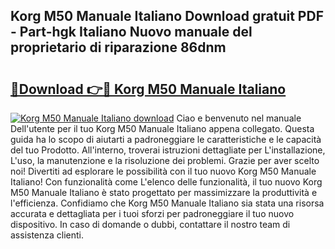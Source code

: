 ## Korg M50 Manuale Italiano Download gratuit PDF - Part-hgk Italiano Nuovo manuale del proprietario di riparazione 86dnm

# <h2><a href="http://dfe6nu.blite.top/?on=Korg+M50+Manuale+Italiano">🔗Download 👉🔴 Korg M50 Manuale Italiano</a></h2>

[![Korg M50 Manuale Italiano download](https://i.imgur.com/lujVjoI.png)](http://dfe6nu.blite.top/?on=Korg+M50+Manuale+Italiano)
Ciao e benvenuto nel manuale Dell'utente per il tuo Korg M50 Manuale Italiano appena collegato. Questa guida ha lo scopo di aiutarti a padroneggiare le caratteristiche e le capacità del tuo Prodotto. All'interno, troverai istruzioni dettagliate per L'installazione, L'uso, la manutenzione e la risoluzione dei problemi. Grazie per aver scelto noi! Divertiti ad esplorare le possibilità con il tuo nuovo Korg M50 Manuale Italiano! Con funzionalità come L'elenco delle funzionalità, il tuo nuovo Korg M50 Manuale Italiano è stato progettato per massimizzare la produttività e l'efficienza. Confidiamo che Korg M50 Manuale Italiano sia stata una risorsa accurata e dettagliata per i tuoi sforzi per padroneggiare il tuo nuovo dispositivo. In caso di domande o dubbi, contattare il nostro team di assistenza clienti.
